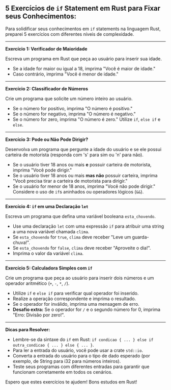 ## 5 Exercícios de `if` Statement em Rust para Fixar seus Conhecimentos:

Para  solidificar seus conhecimentos em `if` statements na linguagem Rust, preparei 5 exercícios com diferentes níveis de complexidade.

---

**Exercício 1: Verificador de Maioridade**

Escreva um programa em Rust que peça ao usuário para inserir sua idade.

* Se a idade for maior ou igual a 18, imprima "Você é maior de idade."
* Caso contrário, imprima "Você é menor de idade."

---

**Exercício 2: Classificador de Números**

Crie um programa que solicite um número inteiro ao usuário.

* Se o número for positivo, imprima "O número é positivo."
* Se o número for negativo, imprima "O número é negativo."
* Se o número for zero, imprima "O número é zero."
  Utilize `if`, `else if` e `else`.

---

**Exercício 3: Pode ou Não Pode Dirigir?**

Desenvolva um programa que pergunte a idade do usuário e se ele possui carteira de motorista (responda com 's' para sim ou 'n' para não).

* Se o usuário tiver 18 anos ou mais **e** possuir carteira de motorista, imprima "Você pode dirigir."
* Se o usuário tiver 18 anos ou mais **mas não** possuir carteira, imprima "Você precisa tirar a carteira de motorista para dirigir."
* Se o usuário for menor de 18 anos, imprima "Você não pode dirigir."
  Considere o uso de `if`s aninhados ou operadores lógicos (`&&`).

---

**Exercício 4: `if` em uma Declaração `let`**

Escreva um programa que defina uma variável booleana `esta_chovendo`.

* Use uma declaração `let` com uma expressão `if` para atribuir uma string a uma nova variável chamada `clima`.
* Se `esta_chovendo` for `true`, `clima` deve receber "Leve um guarda-chuva!".
* Se `esta_chovendo` for `false`, `clima` deve receber "Aproveite o dia!".
* Imprima o valor da variável `clima`.

---

**Exercício 5: Calculadora Simples com `if`**

Crie um programa que peça ao usuário para inserir dois números e um operador aritmético (`+`, `-`, `*`, `/`).

* Utilize `if` e `else if` para verificar qual operador foi inserido.
* Realize a operação correspondente e imprima o resultado.
* Se o operador for inválido, imprima uma mensagem de erro.
* **Desafio extra:** Se o operador for `/` e o segundo número for 0, imprima "Erro: Divisão por zero!".

---

**Dicas para Resolver:**

* Lembre-se da sintaxe do `if` em Rust: `if condicao { ... } else if outra_condicao { ... } else { ... }`.
* Para ler a entrada do usuário, você pode usar a crate `std::io`.
* Converta a entrada do usuário para o tipo de dado esperado (por exemplo, de String para i32 para números inteiros).
* Teste seus programas com diferentes entradas para garantir que funcionam corretamente em todos os cenários.

Espero que estes exercícios te ajudem! Bons estudos em Rust!
